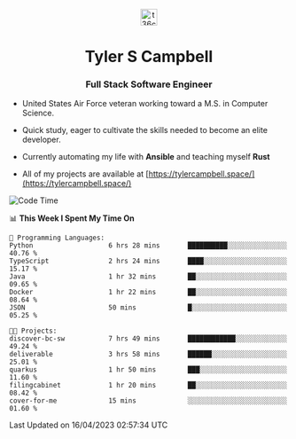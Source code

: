 <p align="center">
<a href="https://www.linkedin.com/in/t36campbell" target="blank"><img align="center" src="https://ik.imagekit.io/t36campbell/Portfolio/linkedin.png.original_m8bbGgPh6.png" alt="t36campbell" height="30" width="30" /></a>
</p>
<h1 align="center">Tyler S Campbell</h1>
<h3 align="center">Full Stack Software Engineer</h3>

* United States Air Force veteran working toward a M.S. in Computer Science.

* Quick study, eager to cultivate the skills needed to become an elite developer.

* Currently automating my life with **Ansible** and teaching myself **Rust**

* All of my projects are available at [https://tylercampbell.space/](https://tylercampbell.space/)

<!--START_SECTION:waka-->
![Code Time](http://img.shields.io/badge/Code%20Time-2%2C395%20hrs%208%20mins-blue)

📊 **This Week I Spent My Time On** 

```text
💬 Programming Languages: 
Python                   6 hrs 28 mins       ██████████░░░░░░░░░░░░░░░   40.76 % 
TypeScript               2 hrs 24 mins       ████░░░░░░░░░░░░░░░░░░░░░   15.17 % 
Java                     1 hr 32 mins        ██░░░░░░░░░░░░░░░░░░░░░░░   09.65 % 
Docker                   1 hr 22 mins        ██░░░░░░░░░░░░░░░░░░░░░░░   08.64 % 
JSON                     50 mins             █░░░░░░░░░░░░░░░░░░░░░░░░   05.25 % 

🐱‍💻 Projects: 
discover-bc-sw           7 hrs 49 mins       ████████████░░░░░░░░░░░░░   49.24 % 
deliverable              3 hrs 58 mins       ██████░░░░░░░░░░░░░░░░░░░   25.01 % 
quarkus                  1 hr 50 mins        ███░░░░░░░░░░░░░░░░░░░░░░   11.60 % 
filingcabinet            1 hr 20 mins        ██░░░░░░░░░░░░░░░░░░░░░░░   08.42 % 
cover-for-me             15 mins             ░░░░░░░░░░░░░░░░░░░░░░░░░   01.60 % 
```


 Last Updated on 16/04/2023 02:57:34 UTC
<!--END_SECTION:waka-->
